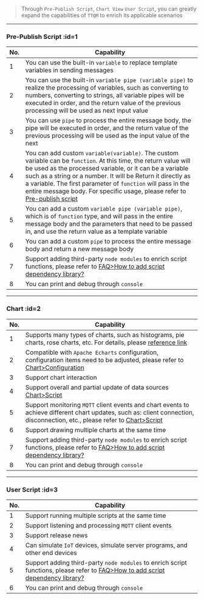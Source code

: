 > Through `Pre-Publish Script`, `Chart View` `User Script`, you can greatly expand the capabilities of `TTQM` to enrich its applicable scenarios

---

### Pre-Publish Script :id=1

| No. | Capability                                                                                                                                                                                                                                                                                                                                                                                                                   |
| --- | ---------------------------------------------------------------------------------------------------------------------------------------------------------------------------------------------------------------------------------------------------------------------------------------------------------------------------------------------------------------------------------------------------------------------------- |
| 1   | You can use the built-in `variable` to replace template variables in sending messages                                                                                                                                                                                                                                                                                                                                        |
| 2   | You can use the built-in `variable pipe (variable pipe)` to realize the processing of variables, such as converting to numbers, converting to strings, all variable pipes will be executed in order, and the return value of the previous processing will be used as next input value                                                                                                                                        |
| 3   | You can use `pipe` to process the entire message body, the pipe will be executed in order, and the return value of the previous processing will be used as the input value of the next                                                                                                                                                                                                                                       |
| 4   | You can add custom `variable(variable)`. The custom variable can be `function`. At this time, the return value will be used as the processed variable, or it can be a variable such as a string or a number. It will be Return it directly as a variable. The first parameter of `function` will pass in the entire message body. For specific usage, please refer to [Pre-publish script](en/pre-publish-script/default.md) |
| 5   | You can add a custom `variable pipe (variable pipe)`, which is of `function` type, and will pass in the entire message body and the parameters that need to be passed in, and use the return value as a template variable                                                                                                                                                                                                    |
| 6   | You can add a custom `pipe` to process the entire message body and return a new message body                                                                                                                                                                                                                                                                                                                                 |
| 7   | Support adding third-party `node modules` to enrich script functions, please refer to [FAQ>How to add script dependency library?](en/question/how-to-add-support-modules.md)                                                                                                                                                                                                                                                 |
| 8   | You can print and debug through `console`                                                                                                                                                                                                                                                                                                                                                                                    |

---

### Chart :id=2

| No. | Capability                                                                                                                                                                                       |
| --- | ------------------------------------------------------------------------------------------------------------------------------------------------------------------------------------------------ |
| 1   | Supports many types of charts, such as histograms, pie charts, rose charts, etc. For details, please [reference link](https://echarts.apache.org/examples/zh/index.html)                         |
| 2   | Compatible with `Apache Echarts` configuration, configuration items need to be adjusted, please refer to [Chart>Configuration](en/chart/option.md)                                               |
| 3   | Support chart interaction                                                                                                                                                                        |
| 4   | Support overall and partial update of data sources [Chart>Script](en/chart/script.md)                                                                                                            |
| 5   | Support monitoring `MQTT` client events and chart events to achieve different chart updates, such as: client connection, disconnection, etc., please refer to [Chart>Script](en/chart/script.md) |
| 6   | Support drawing multiple charts at the same time                                                                                                                                                 |
| 7   | Support adding third-party `node modules` to enrich script functions, please refer to [FAQ>How to add script dependency library?](en/question/how-to-add-support-modules.md)                     |
| 8   | You can print and debug through `console`                                                                                                                                                        |

---

### User Script :id=3

| No. | Capability                                                                                                                                                                   |
| --- | ---------------------------------------------------------------------------------------------------------------------------------------------------------------------------- |
| 1   | Support running multiple scripts at the same time                                                                                                                            |
| 2   | Support listening and processing `MQTT` client events                                                                                                                        |
| 3   | Support release news                                                                                                                                                         |
| 4   | Can simulate `IoT` devices, simulate server programs, and other end devices                                                                                                  |
| 5   | Support adding third-party `node modules` to enrich script functions, please refer to [FAQ>How to add script dependency library?](en/question/how-to-add-support-modules.md) |
| 6   | You can print and debug through `console`                                                                                                                                    |
